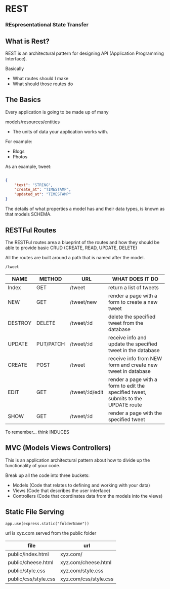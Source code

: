 # REST

### REspresentational State Transfer

## What is Rest?

REST is an architectural pattern for designing API (Application Programming Interface).

Basically

- What routes should I make
- What should those routes do

## The Basics

Every application is going to be made up of many

models/resources/entities

- The units of data your application works with.

For example:

- Blogs
- Photos

As an example, tweet:

```json

{
    "text": "STRING",
    "create_at": "TIMESTAMP",
    "updated_at": "TIMESTAMP"
}

```

The details of what properties a model has and their data types, is known as that models SCHEMA.

## RESTFul Routes

The RESTFul routes area a blueprint of the routes and how they should be able to provide basic CRUD (CREATE, READ, UPDATE, DELETE)

All the routes are built around a path that is named after the model.

```
/tweet
```

|NAME|METHOD|URL|WHAT DOES IT DO|
|----|------|---|---------------|
|Index|GET|/tweet|return a list of tweets|
|NEW|GET|/tweet/new|render a page with a form to create a new tweet|
|DESTROY|DELETE|/tweet/:id|delete the specified tweet from the database|
|UPDATE|PUT/PATCH|/tweet/:id|receive info and update the specified tweet in the database|
|CREATE|POST|/tweet|receive info from NEW form and create new tweet in database|
|EDIT|GET|/tweet/:id/edit|render a page with a form to edit the specified tweet, submits to the UPDATE route|
|SHOW|GET|/tweet/:id|render a page with the specified tweet|

To remember... think INDUCES

## MVC (Models Views Controllers)

This is an application architectural pattern about how to divide up the functionality of your code.

Break up all the code into three buckets:

- Models (Code that relates to defining and working with your data)
- Views (Code that describes the user interface)
- Controllers (Code that coordinates data from the models into the views)

## Static File Serving

```
app.use(express.static("folderName"))
```

url is xyz.com served from the public folder

|file|url|
|----|---|
|public/index.html| xyz.com/ |
|public/cheese.html| xyz.com/cheese.html |
|public/style.css| xyz.com/style.css |
|public/css/style.css | xyz.com/css/style.css
